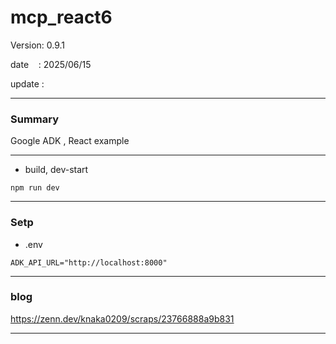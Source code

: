 # mcp_react6

 Version: 0.9.1

 date    : 2025/06/15
 
 update  :

***
### Summary

Google ADK , React example

***
* build, dev-start

```
npm run dev
```
***
### Setp
* .env

```
ADK_API_URL="http://localhost:8000"
```

***
### blog 

https://zenn.dev/knaka0209/scraps/23766888a9b831

***


